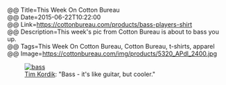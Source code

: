 @@ Title=This Week On Cotton Bureau  
@@ Date=2015-06-22T10:22:00  
@@ Link=https://cottonbureau.com/products/bass-players-shirt  
@@ Description=This week's pic from Cotton Bureau is about to bass you up.  
@@ Tags=This Week On Cotton Bureau, Cotton Bureau, t-shirts, apparel  
@@ Image=https://cottonbureau.com/img/products/5320_APdl_2400.jpg  

<figure class="wide">
	<a class="nohover" href="https://cottonbureau.com/products/bass-players-shirt">
		<img src="http://d.pr/i/QbaB+" alt="bass" />
	</a>
	<figcaption><a href="http://twitter.com/DesignEpiphany">Tim Kordik</a>: "Bass - it's like guitar, but cooler."</figcaption>
</figure>